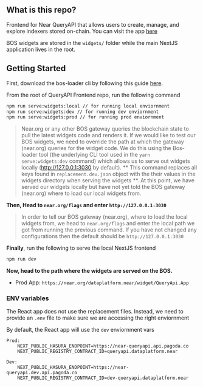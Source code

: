 ## What is this repo?

Frontend for Near QueryAPI that allows users to create, manage, and explore indexers stored on-chain. You can visit the app [here](https://near.org/dataplatform.near/widget/QueryApi.App)


BOS widgets are stored in the `widgets/` folder while the main NextJS application lives in the root.

## Getting Started

First, download the bos-loader cli by following this guide [here](https://docs.near.org/bos/dev/bos-loader). 

From the root of QueryAPI Frontend repo, run the following command

```bash
npm run serve:widgets:local // for running local enviornment 
npm run serve:widgets:dev // for running dev enviornment 
npm run serve:widgets:prod // for running prod enviornment 
```
> Near.org or any other BOS gateway queries the blockchain state to pull the latest widgets code and renders it. If we would like to test our BOS widgets, we need to override the path at which the gateway (near.org) queries for the widget code. We do this using the Bos-loader tool (the underlying CLI tool used in the `yarn serve:widgets:dev` command) which allows us to serve out widgets locally (http://127.0.0.1:3030 by default). ** This command replaces all keys found in `replacement.dev.json` object with the their values in the widgets directory when serving the widgets **.  At this point, we have served our widgets locally but have not yet told the BOS gateway (near.org) where to load our local widgets from. 


**Then, Head to `near.org/flags` and enter `http://127.0.0.1:3030`**

> In order to tell our BOS gateway (near.org), where to load the local widgets from, we head to `near.org/flags` and enter the local path we got from running the previous command. If you have not changed any configurations then the default should be `http://127.0.0.1:3030`

**Finally**, run the following to serve the local NextJS frontend
```bash
npm run dev
```

**Now, head to the path where the widgets are served on the BOS.**

- Prod App: `https://near.org/dataplatform.near/widget/QueryApi.App`


### ENV variables
The React app does not use the replacement files. Instead, we need to provide an `.env` file to make sure we are accessing the right enviornment

By default, the React app will use the `dev` enviornment vars
```
Prod:
    NEXT_PUBLIC_HASURA_ENDPOINT=https://near-queryapi.api.pagoda.co
    NEXT_PUBLIC_REGISTRY_CONTRACT_ID=queryapi.dataplatform.near
```
```
Dev:
    NEXT_PUBLIC_HASURA_ENDPOINT=https://near-queryapi.dev.api.pagoda.co
    NEXT_PUBLIC_REGISTRY_CONTRACT_ID=dev-queryapi.dataplatform.near
